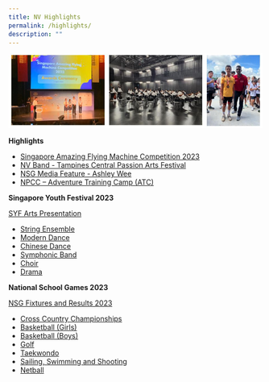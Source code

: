```yaml
---
title: NV Highlights
permalink: /highlights/
description: ""
---
```

![](/images/highlightscollage.JPG)

**Highlights**
* [Singapore Amazing Flying Machine Competition 2023](safmc2023)
* [NV Band - Tampines Central Passion Arts Festival](tcpaf)
* [NSG Media Feature - Ashley Wee](nsgmediafeature)
* [NPCC – Adventure Training Camp (ATC)  ](npccatc)

 **Singapore Youth Festival 2023** 
 
 [SYF Arts Presentation ](https://www.northvistasec.moe.edu.sg/files/Resource%20Page/News/SYF%202023%20-%20Arts%20Presentation.pdf)
* [String Ensemble](syf2023strings)
* [Modern Dance](moderndancesyf2023)
* [Chinese Dance](chinesedancesyf2023)
* [Symphonic Band](syf2023symphonicband)
* [Choir](syf2023choir)
* [Drama](syf2023drama)

**National School Games 2023** 

[NSG Fixtures and Results 2023](https://www.northvistasec.moe.edu.sg/announcement/news/nationalschoolgames2023/) 

* [Cross Country Championships](crosscountry)
* [Basketball (Girls)](nsgbasketballgirls)
* [Basketball (Boys)](nsgbasketballboys)
* [Golf](nsggolf2023)
* [Taekwondo](nsg2023taekwondo)
* [Sailing, Swimming and Shooting](nsgsailingswimmingshooting)
* [Netball](nsg2023netball)